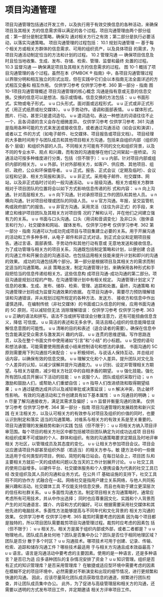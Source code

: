 # 项目沟通管理
项目沟通管理包括通过开发工件，以及执行用于有效交换信息的各种活动，来确保项目及其相关
方的信息需求得以满足的各个过程。项目沟通管理由两个部分组成：第一部分是制定策略，确保沟
通对相关方行之有效；第二部分是执行必要活动，以落实沟通策略。
项目沟通管理的过程包括：
10.1 规划沟通管理 — 基于每个相关方或相关方群体的信息需求、可用的组织资产，以及具体项目
的需求，为项目沟通活动制定恰当的方法和计划的过程。
10.2 管理沟通 — 确保项目信息及时且恰当地收集、生成、发布、存储、检索、管理、监督和最终
处置的过程。
10.3 监督沟通 — 确保满足项目及其相关方的信息需求的过程。
图 10-1 概括了项目沟通管理的各个过程。虽然在本《PMBOK ® 指南》中，各项目沟通管理过程
以界限分明和相互独立的形式出现，但在实践中它们会以本指南无法全面详述的方式相互交叠和
相互作用。
仅供学习参考 仅供学习参考.
360  第一部分 - 指南
图 10-1项目沟通管理概述
项目沟通管理的核心概念
沟通是指有意或无意的信息交换。交换的信息可以是想法、指示或情绪。信息交换的方法包括：
u u 书面形式。实物或电子形式。
u u 口头形式。面对面或远程形式。
u u 正式或非正式形式（用正式纸质或社交媒体）。
u u 手势动作。语调和面部表情。
u u 媒体形式。图片、行动，甚至只是遣词造句。
u u 遣词造句。表达一种想法的词语往往不止一个，且各词语的含义会存在细微差异。
仅供学习参考 仅供学习参考.
361
沟通是指用各种可能的方式来发送或接收信息，或者通过沟通活动（如会议和演讲），或者以工
件的方式（如电子邮件、社交媒体、项目报告或项目文档）。
项目经理的大多数时间用于与团队成员和其他项目相关方沟通，包括来自组织内部（组织的各个
层级）和组织外部的人员。不同相关方可能有不同的文化和组织背景，以及不同的专业水平、观点
和兴趣，而有效的沟通能够在他们之间架起一座桥梁。
沟通活动可按多种维度进行分类，包括（但不限于）：
u u 内部。针对项目内部或组织内部的相关方。
u u 外部。针对外部相关方，如客户、供应商、其他项目、组织、政府，公众和环保倡导者。
u u 正式。报告、正式会议（定期及临时）、会议议程和记录、相关方简报和演示。
u u 非正式。采用电子邮件、社交媒体、网站，以及非正式临时讨论的一般沟通活动。
u u 层级沟通。相关方或相关方群体相对于项目团队的位置将会以如下方式影响信息传递的形
式和内容：
u n 向上沟通。针对高层相关方。
u n 向下沟通。针对承担项目工作的团队和其他人员。
u n 横向沟通。针对项目经理或团队的同级人员。
u u 官方沟通。年报，呈交监管机构或政府部门的报告。
u u 非官方沟通。采用灵活（往往为非正式）的手段，来建立和维护项目团队及其相关方对项目情
况的了解和认可，并在他们之间建立强有力的关系。
u u 书面与口头沟通。口头（用词和音调变化）及非口头（肢体语言和行为），社交媒体和网站、
媒体发布。
仅供学习参考 仅供学习参考.
362  第一部分 - 指南
沟通可以为成功完成项目与项目集建立必要的关系。用于开展沟通的活动和工件多种多样，从电子
邮件和非正式对话，到正式会议和定期项目报告。通过言语、面部表情、手势动作和其他行动有意或
无意地发送和接收信息。为了成功管理与相关方的项目关系，沟通既包括制定策略和计划，以便创建
合适的沟通工件和开展合适的沟通活动，也包括运用相关技能来提升计划和即兴的沟通的效果。
成功的沟通包括两个部分。第一部分是根据项目及其相关方的需求而制定适当的沟通策略。从该
策略出发，制定沟通管理计划，来确保用各种形式和手段把恰当的信息传递给相关方。这些信息构
成项目沟通-成功沟通的第二部分。项目沟通是规划过程的产物，在沟通管理计划中有相关规定。
沟通管理计划定义了信息的收集、生成、发布、储存、检索、管理、追踪和处置。最终，沟通策略
和沟通管理计划将成为监督沟通效果的依据。
在项目沟通中，需要尽力预防理解错误和沟通错误，并从规划过程所规定的各种方法、发送方、
接收方和信息中作出谨慎选择。
在编制传统（非社交媒体）的书面或口头信息的时候，应用书面沟通的 5C 原则，可以减轻但无法
消除理解错误：
仅供学习参考 仅供学习参考.
363
u u 正确的语法和拼写。语法不当或拼写错误会分散注意力，还有可能扭曲信息含义，降低
可信度。
u u 简洁的表述和无多余字。简洁且精心组织的信息能降低误解信息意图的可能性。
u u 清晰的目的和表述（适合读者的需要）。确保在信息中包含能满足受众需求与激发其兴
趣的内容。
u u 连贯的思维逻辑。写作思路连贯，以及在整个书面文件中使用诸如“引言”和“小结”
的小标题。
u u 受控的语句和想法承接。可能需要使用图表或小结来控制语句和想法的承接。
书面沟通的 5C原则需要用下列沟通技巧来配合：
u u 积极倾听。与说话人保持互动，并总结对话内容，以确保有效的信息交换。
u u 理解文化和个人差异。提升团队对文化及个人差异的认知，以减少误解并提升沟通能力。
u u 识别、设定并管理相关方期望。与相关方磋商，减少相关方社区中的自相矛盾的期望。
u u 强化技能。强化所有团队成员开展以下活动的技能：
u n 说服个人、团队或组织采取行动；
u n 激励和鼓励人们，或帮助人们重塑自信；
u n 指导人们改进绩效和取得期望结果；
u n 通过磋商达成共识以及减轻审批或决策延误；
u n 解决冲突，防止破坏性影响。
有效的沟通活动和工件创建具有如下基本属性：
u n 沟通目的明确；
u n 尽量了解沟通接收方，满足其需求及偏好；
u n 监督并衡量沟通的效果。
仅供学习参考 仅供学习参考.
364  第一部分 - 指南
项目沟通管理的发展趋势和新兴实践
在关注相关方，以及认可相关方的有效参与对项目及组织的价值的同时，也要认识到制定和落实
适当的沟通策略，对维系与相关方的有效关系是至关重要的。项目沟通管理的发展趋势和新兴实践
包括（但不限于）：
u u 将相关方纳入项目评审范围。每个项目的相关方社区中都包括被项目团队确定为对成功达成项
目目标和组织成果不可或缺的个人、群体和组织。有效的沟通策略要求定期且及时地评审相关
方社区，以管理成员及其态度的变化。
u u 让相关方参加项目会议。项目会议应邀请项目外部甚至组织外部（若适当）的相关方参与。敏
捷方法中的一些做法适用于任何类型的项目，例如，简短的每日站会。在每日站会上，项目团
队和主要相关方就前一天的成绩和问题以及当天的工作计划展开讨论。
u u 社交工具的使用日益增多。以硬件平台、社交媒体服务和个人便携设备为代表的社交工具已经
改变组织及其人员的沟通和业务方式。在公共 IT 基础设施的支持下，社交工具将不同的协作方
式融合在一起。网络社交是指用户建立关系网络，与他人共同拓展兴趣和活动。社交媒体工具
不仅能支持信息交换，而且也有助于建立更深层次的信任和社群关系。
u u 多面性沟通方法。制定项目相关方沟通策略时，通常应考虑所有可用技术，并从中作出选择；
同时也应尊重因文化、实践和个人背景而产生的对沟通语言、媒介、内容和方式的偏好。可以
根据需要采用社交媒体和其他先进的电脑技术。多面性方法能够提高与不同年代和文化背景的
相关方沟通的效果。
仅供学习参考 仅供学习参考.
365
裁剪时需要考虑的因素
因为每个项目都是独特的，所以项目团队需要裁剪项目沟通管理过程。裁剪时应考虑的因素包
括（但不限于）：
u u 相关方。相关方是属于组织内部或外部，或者二者都是？
u u 物理地点。团队成员身处何地？团队是否集中办公？团队是否位于相同地理区域？团队是否分
散于多个时区？
u u 沟通技术。哪项技术可用于创建、记录、传输、检索、追踪和储存沟通工件？哪些技术最适用
于与相关方沟通且成本效益最高？
u u 语言。语言是沟通活动中要考虑的主要因素。使用的是一种语言，还是多种语言？是否已为适
应多语种团队的复杂情况安排了资金？
u u 知识管理。组织是否有正式的知识管理库？是否采用管理库？
在敏捷或适应型环境中需要考虑的因素
在模糊不定的项目环境中，必然需要对不断演变和出现的细节情况，进行更频繁和快速的沟通。
因此，应该尽量简化团队成员获取信息的通道，频繁进行团队检查，并让团队成员集中办公。
此外，为了促进与高级管理层和相关方的沟通，还需要以透明的方式发布项目工件，并定期邀请
相关方评审项目工件。